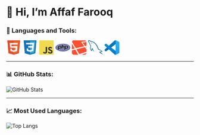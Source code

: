 # 👋 Hi, I’m Affaf Farooq

### 🚀 Languages and Tools:
<p>
  <img src="https://raw.githubusercontent.com/devicons/devicon/master/icons/html5/html5-original.svg" width="40"/> 
  <img src="https://raw.githubusercontent.com/devicons/devicon/master/icons/css3/css3-original.svg" width="40"/> 
  <img src="https://raw.githubusercontent.com/devicons/devicon/master/icons/javascript/javascript-original.svg" width="40"/>
  <img src="https://raw.githubusercontent.com/devicons/devicon/master/icons/php/php-original.svg" width="40"/>
  <img src="https://raw.githubusercontent.com/devicons/devicon/master/icons/laravel/laravel-plain.svg" width="40"/>
  <img src="https://raw.githubusercontent.com/devicons/devicon/master/icons/mysql/mysql-original.svg" width="40"/>
  <img src="https://raw.githubusercontent.com/devicons/devicon/master/icons/vscode/vscode-original.svg" width="40"/>
</p>

---

### 📊 GitHub Stats:
![GitHub Stats](https://github-readme-stats.vercel.app/api?username=affaffarooq&show_icons=true&theme=radical&count_private=true)

---

### 📈 Most Used Languages:
![Top Langs](https://github-readme-stats.vercel.app/api/top-langs/?username=affaffarooq&layout=compact&theme=radical)
